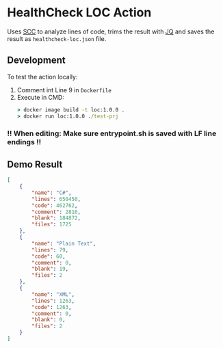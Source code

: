 # HealthCheck LOC Action
Uses [SCC](https://github.com/boyter/scc) to analyze lines of code, trims the result with [JQ](https://github.com/stedolan/jq) and saves the result as `healthcheck-loc.json` file.

## Development
To test the action locally:
1. Comment int Line 9 in `Dockerfile`
2. Execute in CMD:
    ``` cmd
    > docker image build -t loc:1.0.0 .
    > docker run loc:1.0.0 ./test-prj
    ```

### **!! When editing: Make sure entrypoint.sh is saved with LF line endings !!**

## Demo Result
``` json
[
    {
        "name": "C#",
        "lines": 650450,
        "code": 462762,
        "comment": 2816,
        "blank": 184872,
        "files": 1725
    },
    {
        "name": "Plain Text",
        "lines": 79,
        "code": 60,
        "comment": 0,
        "blank": 19,
        "files": 2
    },
    {
        "name": "XML",
        "lines": 1263,
        "code": 1263,
        "comment": 0,
        "blank": 0,
        "files": 2
    }
]
```